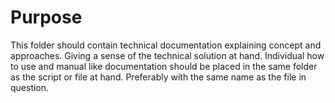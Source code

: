 # Purpose

This folder should contain technical documentation explaining concept and approaches. Giving a sense of the technical solution at hand. Individual how to use and manual like documentation should be placed
in the same folder as the script or file at hand. Preferably with the same name as the file in question.